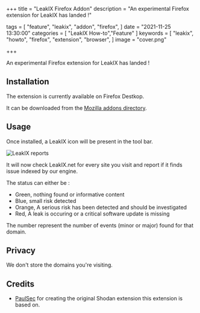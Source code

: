 +++
title = "LeakIX Firefox Addon"
description = "An experimental Firefox extension for LeakIX has landed !"

tags = [
"feature",
"leakix",
"addon",
"firefox",
]
date = "2021-11-25 13:30:00"
categories = [
"LeakIX How-to","Feature"
]
keywords = [
"leakix",
"howto",
"firefox",
"extension",
"browser",
]
image = "cover.png"

+++

An experimental Firefox extension for LeakIX has landed !

<!--more-->

## Installation

The extension is currently available on Firefox Destkop.

It can be downloaded from the [Mozilla addons directory](https://addons.mozilla.org/en-US/firefox/addon/leakix/).

## Usage

Once installed, a LeakIX icon will be present in the tool bar.

![LeakIX reports](/lkxext/screen.jpg)


It will now check LeakIX.net for every site you visit and report if it finds issue indexed by our engine.

The status can either be :

- Green, nothing found or informative content
- Blue, small risk detected
- Orange, A serious risk has been detected and should be investigated
- Red, A leak is occuring or a critical software update is missing 

The number represent the number of events (minor or major) found  for that domain.

## Privacy

We don't store the domains you're visiting.

## Credits

- [PaulSec](https://github.com/PaulSec/Shodan-Firefox-Addon) for creating the original Shodan extension this extension is based on.

[leakix]: <https://leakix.net/>
